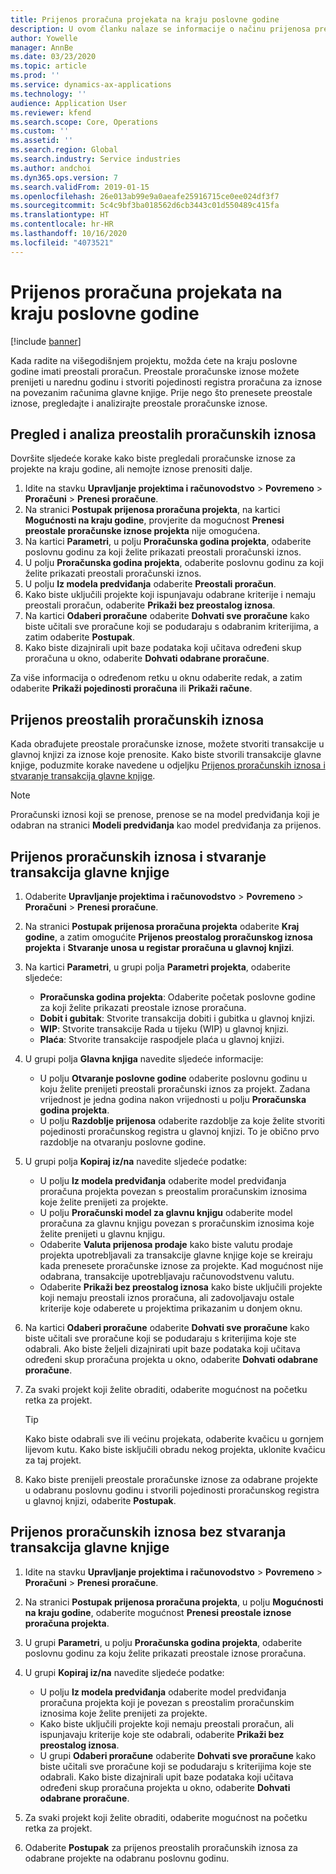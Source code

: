 ```yaml
---
title: Prijenos proračuna projekata na kraju poslovne godine
description: U ovom članku nalaze se informacije o načinu prijenosa preostalog proračunskog iznosa u naredne godine i stvaranju pojedinosti proračunskog registra.
author: Yowelle
manager: AnnBe
ms.date: 03/23/2020
ms.topic: article
ms.prod: ''
ms.service: dynamics-ax-applications
ms.technology: ''
audience: Application User
ms.reviewer: kfend
ms.search.scope: Core, Operations
ms.custom: ''
ms.assetid: ''
ms.search.region: Global
ms.search.industry: Service industries
ms.author: andchoi
ms.dyn365.ops.version: 7
ms.search.validFrom: 2019-01-15
ms.openlocfilehash: 26e013ab99e9a0aeafe25916715ce0ee024df3f7
ms.sourcegitcommit: 5c4c9bf3ba018562d6cb3443c01d550489c415fa
ms.translationtype: HT
ms.contentlocale: hr-HR
ms.lasthandoff: 10/16/2020
ms.locfileid: "4073521"
---
```

# <a name="transfer-project-budgets-at-fiscal-year-end"></a>Prijenos proračuna projekata na kraju poslovne godine

[!include [banner](../includes/banner.md)]

Kada radite na višegodišnjem projektu, možda ćete na kraju poslovne godine imati preostali proračun. Preostale proračunske iznose možete prenijeti u narednu godinu i stvoriti pojedinosti registra proračuna za iznose na povezanim računima glavne knjige. Prije nego što prenesete preostale iznose, pregledajte i analizirajte preostale proračunske iznose.

## <a name="review-and-analyze-remaining-budget-amounts"></a>Pregled i analiza preostalih proračunskih iznosa

Dovršite sljedeće korake kako biste pregledali proračunske iznose za projekte na kraju godine, ali nemojte iznose prenositi dalje.

1. Idite na stavku **Upravljanje projektima i računovodstvo** > **Povremeno** > **Proračuni** > **Prenesi proračune**. 
2. Na stranici **Postupak prijenosa proračuna projekta**, na kartici **Mogućnosti na kraju godine**, provjerite da mogućnost **Prenesi preostale proračunske iznose projekta** nije omogućena.
3. Na kartici **Parametri**, u polju **Proračunska godina projekta**, odaberite poslovnu godinu za koji želite prikazati preostali proračunski iznos. 
4. U polju **Proračunska godina projekta**, odaberite poslovnu godinu za koji želite prikazati preostali proračunski iznos. 
5. U polju **Iz modela predviđanja** odaberite **Preostali proračun**. 
6. Kako biste uključili projekte koji ispunjavaju odabrane kriterije i nemaju preostali proračun, odaberite **Prikaži bez preostalog iznosa**.  
7. Na kartici **Odaberi proračune** odaberite **Dohvati sve proračune** kako biste učitali sve proračune koji se podudaraju s odabranim kriterijima, a zatim odaberite **Postupak**. 
8. Kako biste dizajnirali upit baze podataka koji učitava određeni skup proračuna u okno, odaberite **Dohvati odabrane proračune**.

Za više informacija o određenom retku u oknu odaberite redak, a zatim odaberite **Prikaži pojedinosti proračuna** ili **Prikaži račune**.

## <a name="carry-forward-remaining-budget-amounts"></a>Prijenos preostalih proračunskih iznosa 

Kada obrađujete preostale proračunske iznose, možete stvoriti transakcije u glavnoj knjizi za iznose koje prenosite. Kako biste stvorili transakcije glavne knjige, poduzmite korake navedene u odjeljku [Prijenos proračunskih iznosa i stvaranje transakcija glavne knjige](#carry-forward). 

> [!NOTE]
> Proračunski iznosi koji se prenose, prenose se na model predviđanja koji je odabran na stranici **Modeli predviđanja** kao model predviđanja za prijenos.  

## <a name="carry-forward-budget-amounts-and-create-general-ledger-transactions"></a><a name="carry-forward"></a>Prijenos proračunskih iznosa i stvaranje transakcija glavne knjige

1.  Odaberite **Upravljanje projektima i računovodstvo** > **Povremeno** > **Proračuni** > **Prenesi proračune**. 
2. Na stranici **Postupak prijenosa proračuna projekta** odaberite **Kraj godine**, a zatim omogućite **Prijenos preostalog proračunskog iznosa projekta** i **Stvaranje unosa u registar proračuna u glavnoj knjizi**. 
3. Na kartici **Parametri**, u grupi polja **Parametri projekta**, odaberite sljedeće:

   - **Proračunska godina projekta**: Odaberite početak poslovne godine za koji želite prikazati preostale iznose proračuna. 
   - **Dobit i gubitak**: Stvorite transakcija dobiti i gubitka u glavnoj knjizi. 
   -  **WIP**: Stvorite transakcije Rada u tijeku (WIP) u glavnoj knjizi.
   -  **Plaća**: Stvorite transakcije raspodjele plaća u glavnoj knjizi. 

5. U grupi polja **Glavna knjiga** navedite sljedeće informacije: 

   - U polju **Otvaranje poslovne godine** odaberite poslovnu godinu u koju želite prenijeti preostali proračunski iznos za projekt. Zadana vrijednost je jedna godina nakon vrijednosti u polju **Proračunska godina projekta**.
   -  U polju **Razdoblje prijenosa** odaberite razdoblje za koje želite stvoriti pojedinosti proračunskog registra u glavnoj knjizi. To je obično prvo razdoblje na otvaranju poslovne godine.

6. U grupi polja **Kopiraj iz/na** navedite sljedeće podatke:

   - U polju **Iz modela predviđanja** odaberite model predviđanja proračuna projekta povezan s preostalim proračunskim iznosima koje želite prenijeti za projekte. 
   - U polju **Proračunski model za glavnu knjigu** odaberite model proračuna za glavnu knjigu povezan s proračunskim iznosima koje želite prenijeti u glavnu knjigu. 
   -  Odaberite **Valuta prijenosa prodaje** kako biste valutu prodaje projekta upotrebljavali za transakcije glavne knjige koje se kreiraju kada prenesete proračunske iznose za projekte. Kad mogućnost nije odabrana, transakcije upotrebljavaju računovodstvenu valutu. 
   -  Odaberite **Prikaži bez preostalog iznosa** kako biste uključili projekte koji nemaju preostali iznos proračuna, ali zadovoljavaju ostale kriterije koje odaberete u projektima prikazanim u donjem oknu.

7. Na kartici **Odaberi proračune** odaberite **Dohvati sve proračune** kako biste učitali sve proračune koji se podudaraju s kriterijima koje ste odabrali. Ako biste željeli dizajnirati upit baze podataka koji učitava određeni skup proračuna projekta u okno, odaberite **Dohvati odabrane proračune**.
8. Za svaki projekt koji želite obraditi, odaberite mogućnost na početku retka za projekt.

    > [!TIP]
    > Kako biste odabrali sve ili većinu projekata, odaberite kvačicu u gornjem lijevom kutu. Kako biste isključili obradu nekog projekta, uklonite kvačicu za taj projekt.

9. Kako biste prenijeli preostale proračunske iznose za odabrane projekte u odabranu poslovnu godinu i stvorili pojedinosti proračunskog registra u glavnoj knjizi, odaberite **Postupak**.

## <a name="carry-forward-budget-amounts-without-creating-general-ledger-transactions"></a>Prijenos proračunskih iznosa bez stvaranja transakcija glavne knjige

1. Idite na stavku **Upravljanje projektima i računovodstvo** > **Povremeno** > **Proračuni** > **Prenesi proračune**.
2. Na stranici **Postupak prijenosa proračuna projekta**, u polju **Mogućnosti na kraju godine**, odaberite mogućnost **Prenesi preostale iznose proračuna projekta**.
3. U grupi **Parametri**, u polju **Proračunska godina projekta**, odaberite poslovnu godinu za koju želite prikazati preostale iznose proračuna.
4. U grupi **Kopiraj iz/na** navedite sljedeće podatke:

   - U polju **Iz modela predviđanja** odaberite model predviđanja proračuna projekta koji je povezan s preostalim proračunskim iznosima koje želite prenijeti za projekte. 
   - Kako biste uključili projekte koji nemaju preostali proračun, ali ispunjavaju kriterije koje ste odabrali, odaberite **Prikaži bez preostalog iznosa**.
   - U grupi **Odaberi proračune** odaberite **Dohvati sve proračune** kako biste učitali sve proračune koji se podudaraju s kriterijima koje ste odabrali. Kako biste dizajnirali upit baze podataka koji učitava određeni skup proračuna projekta u okno, odaberite **Dohvati odabrane proračune**.

5. Za svaki projekt koji želite obraditi, odaberite mogućnost na početku retka za projekt. 
6. Odaberite **Postupak** za prijenos preostalih proračunskih iznosa za odabrane projekte na odabranu poslovnu godinu.

